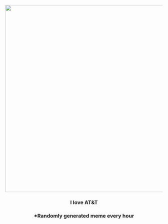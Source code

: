 <p align="center">
        <img src="https://i.redd.it/b5wzq84cvzy81.jpg" width="600" height="600">
        </p>
        <h3 align="center">I love AT&amp;T</h3>
        <h3 align="center">*Randomly generated meme every hour</h3>
    